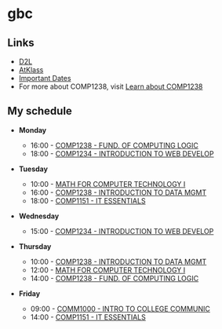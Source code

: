 # gbc
## Links
- [D2L](https://learn.georgebrown.ca)
- [AtKlass](https://app.atklass.com)
- [Important Dates](https://www.georgebrown.ca/current-students/important-dates?term=27246&category=131)
- For more about COMP1238, visit [Learn about COMP1238](comp1238.md)
## My schedule

 * **Monday**  
   * 16:00 - [COMP1238 - FUND. OF COMPUTING LOGIC](https://learn.georgebrown.ca/d2l/home/337951)   
   * 18:00 - [COMP1234 - INTRODUCTION TO WEB DEVELOP](https://learn.georgebrown.ca/d2l/home/342901)  
  
* **Tuesday**  
  * 10:00 - [MATH FOR COMPUTER TECHNOLOGY I](https://learn.georgebrown.ca/d2l/home/325357)  
  * 16:00 - [COMP1238 - INTRODUCTION TO DATA MGMT](https://learn.georgebrown.ca/d2l/home/334969)  
  * 18:00 - [COMP1151 - IT ESSENTIALS](https://learn.georgebrown.ca/d2l/home/335101)
    
* **Wednesday**  
  * 15:00 - [COMP1234 - INTRODUCTION TO WEB DEVELOP](https://learn.georgebrown.ca/d2l/home/342901)  
       
* **Thursday**  
  * 10:00 - [COMP1238 - INTRODUCTION TO DATA MGMT](https://learn.georgebrown.ca/d2l/home/334969) 
  * 12:00 - [MATH FOR COMPUTER TECHNOLOGY I](https://learn.georgebrown.ca/d2l/home/325357)  
  * 14:00 - [COMP1238 - FUND. OF COMPUTING LOGIC](https://learn.georgebrown.ca/d2l/home/337951) 
   

* **Friday**  
  * 09:00 - [COMM1000 - INTRO TO COLLEGE COMMUNIC](https://learn.georgebrown.ca/d2l/home/316233)   
  * 14:00 - [COMP1151 - IT ESSENTIALS](https://learn.georgebrown.ca/d2l/home/335101)

